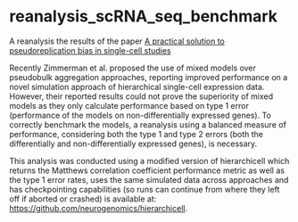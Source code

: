 # reanalysis_scRNA_seq_benchmark
A reanalysis the results of the paper [A practical solution to pseudoreplication bias in single-cell studies](https://www.nature.com/articles/s41467-021-21038-1)

Recently Zimmerman et al. proposed the use of mixed models over pseudobulk aggregation approaches, reporting improved performance on a novel simulation approach of hierarchical single-cell expression data. However, their reported results could not prove the superiority of mixed models as they only calculate performance based on type 1 error (performance of the models on non-differentially expressed genes). To correctly benchmark the models, a reanalysis using a balanced measure of performance, considering both the type 1 and type 2 errors (both the differentially and non-differentially expressed genes), is necessary.

This analysis was conducted using a modified version of hierarchicell which returns the Matthews correlation coefficient performance metric as well as the type 1 error rates, uses the same simulated data across approaches and has checkpointing capabilities (so runs can continue from where they left off if aborted or crashed) is available at: https://github.com/neurogenomics/hierarchicell.
